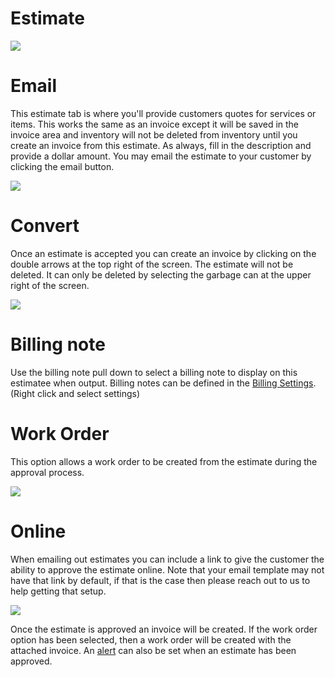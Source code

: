 # Estimate

![](https://wiselibrary.blob.core.windows.net/docs/Windows/Estimate.png)

# Email
This estimate tab is where you'll provide customers quotes for services or items. This works the same as an invoice except it will be saved in the invoice area and inventory will not be deleted from inventory until you create an invoice from this estimate. As always, fill in the description and provide a dollar amount. You may email the estimate to your customer by clicking the email button.

![](https://cdn.realsgii2.dev/wise-software-docs/image_30.66db37c3.png)


# Convert
Once an estimate is accepted you can create an invoice by clicking on the double arrows at the top right of the screen. The estimate will not be deleted. It can only be deleted by selecting the garbage can at the upper right of the screen.

![](https://cdn.realsgii2.dev/wise-software-docs/image_31.f375ab7e.png)

# Billing note

Use the billing note pull down to select a billing note to display on this estimatee when output. Billing notes can be defined in the [Billing Settings](https://docs.wisesoftwareinc.com/enterprise/billing/settings/billing-notes). (Right click and select settings)

# Work Order
This option allows a work order to be created from the estimate during the approval process.

![](https://wiselibrary.blob.core.windows.net/docs/Windows/EstimateWorkOrder.png)

# Online
When emailing out estimates you can include a link to give the customer the ability to approve the estimate online. Note that your email template may not have that link by default, if that is the case then please reach out to us to help getting that setup.

![](https://wiselibrary.blob.core.windows.net/docs/Windows/OnlineEstimate.png)

Once the estimate is approved an invoice will be created. If the work order option has been selected, then a work order will be created with the attached invoice. An [alert](https://docs.wisesoftwareinc.com/enterprise/#alerts) can also be set when an estimate has been approved.

